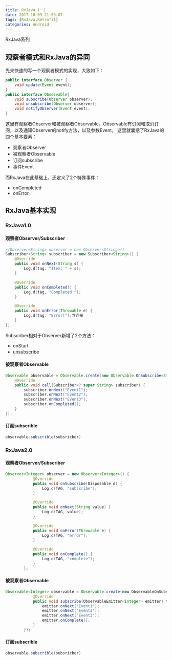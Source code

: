 ```yaml
---
title: RxJava (一)  
date: 2017-10-09 21:59:07  
tags: [RxJava,Retrofit] 
categories: Android  
---
```

RxJava系列
<!-- more -->

## 观察者模式和RxJava的异同
先来快速的写一个观察者模式的实现，大致如下：
```java
public interface Observer {
    void update(Event event);
}
public interface Observable{
    void subscribe(Observer observer);
    void unsubscribe(Observer observer);
    void notifyObserver(Event event);
}
```
这里有观察者Observer和被观察者Observable，Observable有订阅和取消订阅，以及通知Observer的notify方法，以及参数Event。
这里就囊括了RxJava的四个基本要素：
- 观察者Observer
- 被观察者Observable
- 订阅subscribe
- 事件Event  

而RxJava在此基础上，还定义了2个特殊事件：
- onCompleted
- onError  

## RxJava基本实现
### RxJava1.0
#### 观察者Observer/Subscriber
```java
//Observer<String> observer = new Observer<String>() 
Subscriber<String> subscriber = new Subscriber<String>() {
    @Override
    public void onNext(String s) {
        Log.d(tag, "Item: " + s);
    }

    @Override
    public void onCompleted() {
        Log.d(tag, "Completed!");
    }

    @Override
    public void onError(Throwable e) {
        Log.d(tag, "Error!");立连接
    }
};
```
Subscriber相对于Observer新增了2个方法：
- onStart
- unsubscribe　

#### 被观察者Observable
```java
Observable observable = Observable.create(new Observable.OnSubscribe<String>() {
    @Override
    public void call(Subscriber<? super String> subscriber) {
        subscriber.onNext("Event1");
        subscriber.onNext("Event2");
        subscriber.onNext("Event3");
        subscriber.onCompleted();
    }
});
```
#### 订阅subscrible
```java
observable.subscrible(subsricber)
```

### RxJava2.0
#### 观察者Observer/Subscriber
```java
Observer<Integer> observer = new Observer<Integer>() {
            @Override
            public void onSubscribe(Disposable d) {
                Log.d(TAG, "subscribe");
            }

            @Override
            public void onNext(String value) {
                Log.d(TAG, value);
            }

            @Override
            public void onError(Throwable e) {
                Log.d(TAG, "error");
            }

            @Override
            public void onComplete() {
                Log.d(TAG, "complete");
            }
        };

```

#### 被观察者Observable
```java
Observable<Integer> observable = Observable.create(new ObservableOnSubscribe<String>() {
            @Override
            public void subscribe(ObservableEmitter<Integer> emitter) throws Exception {
                emitter.onNext("Event1");
                emitter.onNext("Event2");
                emitter.onNext("Event3");
                emitter.onComplete();
            }
        });
```
#### 订阅subscrible
```java
observable.subscrible(subsricber)
```